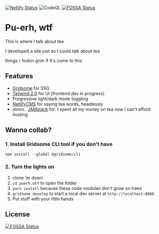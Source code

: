 [![Netlify Status](https://api.netlify.com/api/v1/badges/79932a8f-4ecb-4b1e-a4ed-d75e72bdfb7a/deploy-status)](https://app.netlify.com/sites/puerhwtf/deploys) ![CodeQL](https://github.com/tonyketcham/puerh.wtf/workflows/CodeQL/badge.svg?branch=main) [![FOSSA Status](https://app.fossa.com/api/projects/git%2Bgithub.com%2Ftonyketcham%2Fpuerh.wtf.svg?type=shield)](https://app.fossa.com/projects/git%2Bgithub.com%2Ftonyketcham%2Fpuerh.wtf?ref=badge_shield)

# Pu-erh, wtf

This is where I talk about tea

I developed a site just so I could talk about tea

things r lookin grim if it's come to this

## Features
- [Gridsome](https://gridsome.org/) for SSG
- [Tailwind 2.0](https://tailwindcss.com/) for UI (frontend dev in progress)
- Progressive light/dark mode toggling
- [NetlifyCMS](https://www.netlifycms.org/) for saying tea words, headlessly
- mmm.. [JAMstack](https://jamstack.org/) for: I spent all my money on tea now I can't afford hosting

## Wanna collab?
### 1. Install Gridsome CLI tool if you don't have

`npm install --global @gridsome/cli`

### 2. Turn the lights on

1. clone 'er down
2. `cd puerh.wtf` to open the folder
3. `yarn install` because these node modules don't grow on trees
4. `gridsome develop` to start a local dev server at `http://localhost:8080`
5. Put stuff with your little hands 

## License

[![FOSSA Status](https://app.fossa.com/api/projects/git%2Bgithub.com%2Ftonyketcham%2Fpuerh.wtf.svg?type=large)](https://app.fossa.com/projects/git%2Bgithub.com%2Ftonyketcham%2Fpuerh.wtf?ref=badge_large)
